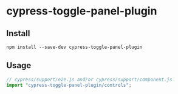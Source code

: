 # cypress-toggle-panel-plugin

## Install

```shell
npm install --save-dev cypress-toggle-panel-plugin
```

## Usage

```javascript
// cypress/support/e2e.js and/or cypress/support/component.js
import "cypress-toggle-panel-plugin/controls";
```